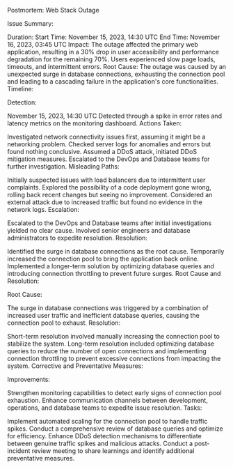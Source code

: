 Postmortem: Web Stack Outage

Issue Summary:

Duration:
Start Time: November 15, 2023, 14:30 UTC
End Time: November 16, 2023, 03:45 UTC
Impact:
The outage affected the primary web application, resulting in a 30% drop in user accessibility and performance degradation for the remaining 70%. Users experienced slow page loads, timeouts, and intermittent errors.
Root Cause:
The outage was caused by an unexpected surge in database connections, exhausting the connection pool and leading to a cascading failure in the application's core functionalities.
Timeline:

Detection:

November 15, 2023, 14:30 UTC
Detected through a spike in error rates and latency metrics on the monitoring dashboard.
Actions Taken:

Investigated network connectivity issues first, assuming it might be a networking problem.
Checked server logs for anomalies and errors but found nothing conclusive.
Assumed a DDoS attack, initiated DDoS mitigation measures.
Escalated to the DevOps and Database teams for further investigation.
Misleading Paths:

Initially suspected issues with load balancers due to intermittent user complaints.
Explored the possibility of a code deployment gone wrong, rolling back recent changes but seeing no improvement.
Considered an external attack due to increased traffic but found no evidence in the network logs.
Escalation:

Escalated to the DevOps and Database teams after initial investigations yielded no clear cause.
Involved senior engineers and database administrators to expedite resolution.
Resolution:

Identified the surge in database connections as the root cause.
Temporarily increased the connection pool to bring the application back online.
Implemented a longer-term solution by optimizing database queries and introducing connection throttling to prevent future surges.
Root Cause and Resolution:

Root Cause:

The surge in database connections was triggered by a combination of increased user traffic and inefficient database queries, causing the connection pool to exhaust.
Resolution:

Short-term resolution involved manually increasing the connection pool to stabilize the system.
Long-term resolution included optimizing database queries to reduce the number of open connections and implementing connection throttling to prevent excessive connections from impacting the system.
Corrective and Preventative Measures:

Improvements:

Strengthen monitoring capabilities to detect early signs of connection pool exhaustion.
Enhance communication channels between development, operations, and database teams to expedite issue resolution.
Tasks:

Implement automated scaling for the connection pool to handle traffic spikes.
Conduct a comprehensive review of database queries and optimize for efficiency.
Enhance DDoS detection mechanisms to differentiate between genuine traffic spikes and malicious attacks.
Conduct a post-incident review meeting to share learnings and identify additional preventative measures.
